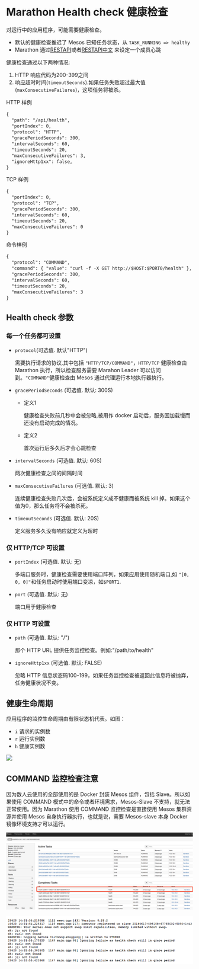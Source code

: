 # Marathon Health check 健康检查
对运行中的应用程序，可能需要健康检查。

- 默认的健康检查推迟了 Mesos 已知任务状态，从 `TASK_RUNNING => healthy`
- Marathon 通过[RESTAPI](https://mesosphere.github.io/marathon/docs/rest-api.html)或者[RESTAPI中文](https://github.com/Dataman-Cloud/operation/blob/master/%E8%BF%90%E7%BB%B4%E6%96%87%E6%A1%A3/%E6%8A%80%E6%9C%AF%E6%96%87%E6%A1%A3/marathon/RestApi.md) 来设定一个成员心跳

健康检查通过以下两种情况:

1. HTTP 响应代码为200-399之间
2. 响应超时时间(`timeoutSeconds`).如果任务失败超过最大值(`maxConsecutiveFailures`)，这项任务将被杀。

HTTP 样例

    {
      "path": "/api/health",
      "portIndex": 0,
      "protocol": "HTTP",
      "gracePeriodSeconds": 300,
      "intervalSeconds": 60,
      "timeoutSeconds": 20,
      "maxConsecutiveFailures": 3,
      "ignoreHttp1xx": false,
    }
TCP 样例

    {
      "portIndex": 0,
      "protocol": "TCP",
      "gracePeriodSeconds": 300,
      "intervalSeconds": 60,
      "timeoutSeconds": 20,
      "maxConsecutiveFailures": 0
    }
命令样例

    {
      "protocol": "COMMAND",
      "command": { "value": "curl -f -X GET http://$HOST:$PORT0/health" },
      "gracePeriodSeconds": 300,
      "intervalSeconds": 60,
      "timeoutSeconds": 20,
      "maxConsecutiveFailures": 3
    }
## Health check 参数
### 每一个任务都可设置

- `protocol`(可选值. 默认"HTTP")

    需要执行请求的协议.其中包括 `"HTTP/TCP/COMMAND"`，`HTTP/TCP` 健康检查由 Marathon 执行，所以检查服务需要 Marahon Leader 可以访问到。`"COMMAND"`健康检查由 Mesos 通过代理运行本地执行器执行。

- `gracePeriodSeconds` (可选值. 默认: 300S)
    - 定义1
        
        健康检查失败前几秒中会被忽略,被用作 docker 启动后，服务因加载慢而还没有启动完成的情况。
    - 定义2
        
        首次运行后多久后才会心跳检查
- `intervalSeconds` (可选值. 默认: 60S)

    两次健康检查之间的间隔时间
- `maxConsecutiveFailures`  (可选值. 默认: 3)

    连续健康检查失败几次后，会被系统定义成不健康而被系统 kill 掉。如果这个值为0，那么任务将不会被杀死。
- `timeoutSeconds` (可选值. 默认: 20S)

    定义服务多久没有响应就定义为超时

### 仅 HTTP/TCP 可设置
- `portIndex` (可选值. 默认: 无)

    多端口服务时，健康检查需要使用端口阵列，如果应用使用随机端口,如 `"[0, 0, 0]"`和任务启动时使用端口变凉，如`$PORT1`.
- `port` (可选值. 默认: 无)

    端口用于健康检查

### 仅 HTTP 可设置
- `path` (可选值. 默认: "/")

    那个 HTTP URL 提供任务监控检查。例如:"/path/to/health"
- `ignoreHttp1xx` (可选值. 默认: FALSE)

    忽略 HTTP 信息状态码100-199，如果任务监控检查被返回此信息将被抛弃，任务健康状况不变。

## 健康生命周期
应用程序的监控生命周期由有限状态机代表。如图：

- `i` 请求的实例数
- `r` 运行实例数
- `h` 健康实例数

![](https://mesosphere.github.io/marathon/img/app-state.png)    

## COMMAND 监控检查注意
因为数人云使用的全部使用的是 Docker 封装 Mesos 组件，包括 Slave。所以如果使用 COMMAND 模式中的命令或者环境需求，Mesos-Slave 不支持，就无法正常使用。因为 Marathon 使用 COMMAND 监控检查是直接使用 Mesos 集群资源并使用 Mesos 自身执行器执行，也就是说，需要 Mesos-slave 本身 Docker 镜像环境支持才可以运行。

![](./command.png)

![](./command2.png)